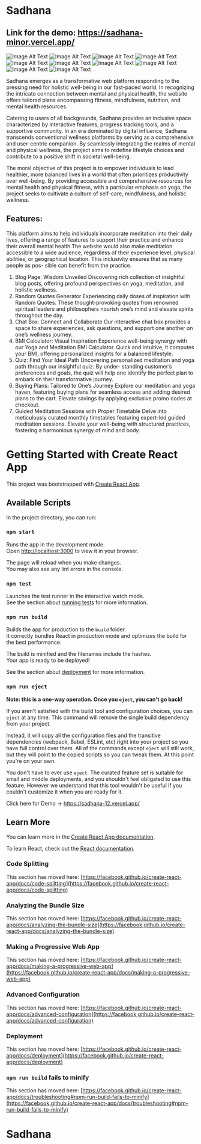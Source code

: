 # Sadhana 

## Link for the demo: https://sadhana-minor.vercel.app/

![Image Alt Text](https://github.com/riyaarora03/SADHANA_minor/blob/main/screenshots/Screenshot%202024-01-14%20at%2012.07.41%E2%80%AFAM.png)
![Image Alt Text](https://github.com/riyaarora03/SADHANA_minor/blob/main/screenshots/Screenshot%202024-01-14%20at%2012.08.07%E2%80%AFAM.png)
![Image Alt Text](https://github.com/riyaarora03/SADHANA_minor/blob/main/screenshots/Screenshot%202024-01-14%20at%2012.08.36%E2%80%AFAM.png)
![Image Alt Text](https://github.com/riyaarora03/SADHANA_minor/blob/main/screenshots/Screenshot%202024-01-14%20at%2012.08.58%E2%80%AFAM.png)
![Image Alt Text](https://github.com/riyaarora03/SADHANA_minor/blob/main/screenshots/Screenshot%202024-01-14%20at%2012.09.26%E2%80%AFAM.png)
![Image Alt Text](https://github.com/riyaarora03/SADHANA_minor/blob/main/screenshots/Screenshot%202024-01-14%20at%2012.09.50%E2%80%AFAM.png)
![Image Alt Text](https://github.com/riyaarora03/SADHANA_minor/blob/main/screenshots/Screenshot%202024-01-14%20at%2012.10.37%E2%80%AFAM.png)
![Image Alt Text](https://github.com/riyaarora03/SADHANA_minor/blob/main/screenshots/Screenshot%202024-01-14%20at%2012.11.00%E2%80%AFAM.png)
![Image Alt Text](https://github.com/riyaarora03/SADHANA_minor/blob/main/screenshots/Screenshot%202024-01-14%20at%2012.11.34%E2%80%AFAM.png)
![Image Alt Text](https://github.com/riyaarora03/SADHANA_minor/blob/main/screenshots/Screenshot%202024-01-14%20at%2012.12.14%E2%80%AFAM.png)


Sadhana emerges as a transformative web platform responding to the pressing need for holistic well-being in our fast-paced world. In recognizing the intricate connection between mental and physical health, the website offers tailored plans encompassing fitness, mindfulness, nutrition, and mental health resources.

Catering to users of all backgrounds, Sadhana provides an inclusive space characterized by interactive features, progress tracking tools, and a supportive community. In an era dominated by digital influence, Sadhana transcends conventional wellness platforms by serving as a comprehensive and user-centric companion. By seamlessly integrating the realms of mental and physical wellness, the project aims to redefine lifestyle choices and contribute to a positive shift in societal well-being.

The moral objective of this project is to empower individuals to lead healthier, more balanced lives in a world that often prioritizes productivity over well-being. By providing accessible and comprehensive resources for mental health and physical fitness, with a particular emphasis on yoga, the project seeks to cultivate a culture of self-care, mindfulness, and holistic wellness.

## Features:

This platform aims to help individuals incorporate meditation into their daily lives, offering a range of features to support their practice and enhance their overall mental health.The website would also make meditation accessible to a wide audience, regardless of their experience level, physical abilities, or geographical location. This inclusivity ensures that as many people as pos- sible can benefit from the practice.
1. Blog Page: Wisdom Unveiled
Discovering rich collection of insightful blog posts, offering profound perspectives on yoga, meditation, and holistic wellness.
2. Random Quotes Generator
Experiencing daily doses of inspiration with Random Quotes. These thought-provoking quotes from renowned spiritual leaders and philosophers nourish one’s mind and elevate spirits throughout the day.
3. Chat Box: Connect and Collaborate
Our interactive chat box provides a space to share experiences, ask questions, and support one another on one’s wellness journey.
4. BMI Calculator: Visual Inspiration
Experience well-being synergy with our Yoga and Meditation BMI Calculator. Quick and intuitive, it computes your BMI, offering personalized insights for a balanced lifestyle.
5. Quiz: Find Your Ideal Path
Uncovering personalized meditation and yoga path through our insightful quiz. By under- standing customer’s preferences and goals, the quiz will help one identify the perfect plan to embark on their transformative journey.
6. Buying Plans: Tailored to One’s Journey
Explore our meditation and yoga haven, featuring buying plans for seamless access and adding desired plans to the cart. Elevate savings by applying exclusive promo codes at checkout.
7. Guided Meditation Sessions with Proper Timetable
Delve into meticulously curated monthly timetables featuring expert-led guided meditation sessions. Elevate your well-being with structured practices, fostering a harmonious synergy of mind and body.

# Getting Started with Create React App

This project was bootstrapped with [Create React App](https://github.com/facebook/create-react-app).

## Available Scripts

In the project directory, you can run:

### `npm start`

Runs the app in the development mode.\
Open [http://localhost:3000](http://localhost:3000) to view it in your browser.

The page will reload when you make changes.\
You may also see any lint errors in the console.

### `npm test`

Launches the test runner in the interactive watch mode.\
See the section about [running tests](https://facebook.github.io/create-react-app/docs/running-tests) for more information.

### `npm run build`

Builds the app for production to the `build` folder.\
It correctly bundles React in production mode and optimizes the build for the best performance.

The build is minified and the filenames include the hashes.\
Your app is ready to be deployed!

See the section about [deployment](https://facebook.github.io/create-react-app/docs/deployment) for more information.

### `npm run eject`

**Note: this is a one-way operation. Once you `eject`, you can't go back!**

If you aren't satisfied with the build tool and configuration choices, you can `eject` at any time. This command will remove the single build dependency from your project.

Instead, it will copy all the configuration files and the transitive dependencies (webpack, Babel, ESLint, etc) right into your project so you have full control over them. All of the commands except `eject` will still work, but they will point to the copied scripts so you can tweak them. At this point you're on your own.

You don't have to ever use `eject`. The curated feature set is suitable for small and middle deployments, and you shouldn't feel obligated to use this feature. However we understand that this tool wouldn't be useful if you couldn't customize it when you are ready for it.

Click here for Demo  -> https://sadhana-12.vercel.app/

## Learn More

You can learn more in the [Create React App documentation](https://facebook.github.io/create-react-app/docs/getting-started).

To learn React, check out the [React documentation](https://reactjs.org/).

### Code Splitting

This section has moved here: [https://facebook.github.io/create-react-app/docs/code-splitting](https://facebook.github.io/create-react-app/docs/code-splitting)

### Analyzing the Bundle Size

This section has moved here: [https://facebook.github.io/create-react-app/docs/analyzing-the-bundle-size](https://facebook.github.io/create-react-app/docs/analyzing-the-bundle-size)

### Making a Progressive Web App

This section has moved here: [https://facebook.github.io/create-react-app/docs/making-a-progressive-web-app](https://facebook.github.io/create-react-app/docs/making-a-progressive-web-app)

### Advanced Configuration

This section has moved here: [https://facebook.github.io/create-react-app/docs/advanced-configuration](https://facebook.github.io/create-react-app/docs/advanced-configuration)

### Deployment

This section has moved here: [https://facebook.github.io/create-react-app/docs/deployment](https://facebook.github.io/create-react-app/docs/deployment)

### `npm run build` fails to minify

This section has moved here: [https://facebook.github.io/create-react-app/docs/troubleshooting#npm-run-build-fails-to-minify](https://facebook.github.io/create-react-app/docs/troubleshooting#npm-run-build-fails-to-minify)
# Sadhana


